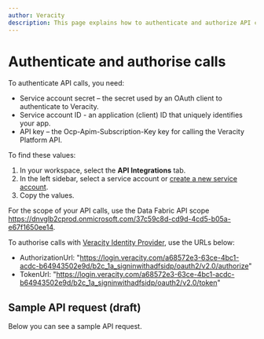 ```yaml
---
author: Veracity
description: This page explains how to authenticate and authorize API calls for Data Workbench.
---
```

# Authenticate and authorise calls
To authenticate API calls, you need:
* Service account secret – the secret used by an OAuth client to authenticate to Veracity. 
* Service account ID - an application (client) ID that uniquely identifies your app.
* API key – the Ocp-Apim-Subscription-Key key for calling the Veracity Platform API.

To find these values:
1. In your workspace, select the **API Integrations** tab.
2. In the left sidebar, select a service account or [create a new service account](apiintegrations.md).
3. Copy the values.

For the scope of your API calls, use the Data Fabric API scope https://dnvglb2cprod.onmicrosoft.com/37c59c8d-cd9d-4cd5-b05a-e67f1650ee14.

To authorise calls with [Veracity Identity Provider](https://developer.veracity.com/docs/section/identity/identity), use the URLs below:
* AuthorizationUrl: "https://login.veracity.com/a68572e3-63ce-4bc1-acdc-b64943502e9d/b2c_1a_signinwithadfsidp/oauth2/v2.0/authorize"
* TokenUrl: "https://login.veracity.com/a68572e3-63ce-4bc1-acdc-b64943502e9d/b2c_1a_signinwithadfsidp/oauth2/v2.0/token"

## Sample API request (draft)
Below you can see a sample API request.
